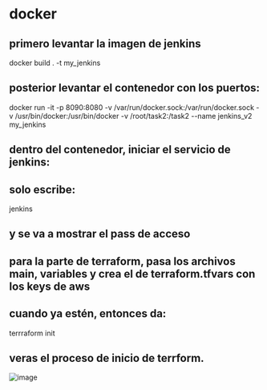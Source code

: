 # docker

## primero levantar la imagen de jenkins
docker build . -t my_jenkins

## posterior levantar el contenedor con los puertos:
docker run -it -p 8090:8080 -v /var/run/docker.sock:/var/run/docker.sock -v /usr/bin/docker:/usr/bin/docker -v /root/task2:/task2 --name jenkins_v2 my_jenkins

## dentro del contenedor, iniciar el servicio de jenkins:
## solo escribe: 
jenkins 
## y se va a mostrar el pass de acceso

## para la parte de terraform, pasa los archivos main, variables y crea el de terraform.tfvars con los keys de aws
## cuando ya estén, entonces da: 
terrraform init
## veras el proceso de inicio de terrform.

![image](https://github.com/akitrem/docker/assets/166667781/3919656f-2a35-4b0c-b924-c96833ad0d13)
